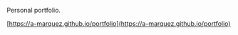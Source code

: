 Personal portfolio.


[https://a-marquez.github.io/portfolio](https://a-marquez.github.io/portfolio)